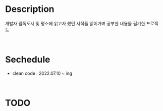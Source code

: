 # Description
개발자 필독도서 및 평소에 읽고자 했던 서적들 읽어가며 공부한 내용들 필기한 프로젝트

<br/>

# Sechedule
- clean code : 2022.07.10 ~ ing

<br/>

# TODO
